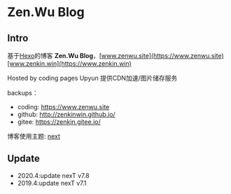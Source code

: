 # Zen.Wu Blog

## Intro

基于[Hexo](https://hexo.io/)的博客
**Zen.Wu Blog**，[www.zenwu.site](https://www.zenwu.site)[www.zenkin.win](https://www.zenkin.win)

Hosted by coding pages
Upyun 提供CDN加速/图片储存服务

backups：

- coding: https://www.zenwu.site
- github: http://zenkinwin.github.io/
- gitee: https://zenkin.gitee.io/  
  
博客使用主题: [next](https://github.com/iissnan/hexo-theme-next)

## Update

- 2020.4:update nexT v7.8
- 2019.4:update nexT v7.1
